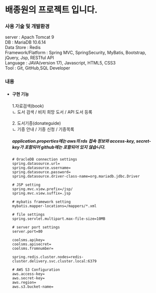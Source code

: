 # 배종원의 프로젝트 입니다.



<h3>사용 기술 및 개발환경</h3>
server : Apach Tomcat 9 <br>
DB : MariaDB 10.6.14 <br>
Data Store : Redis<br>
Framework/Flatform : Spring MVC, SpringSecurity, MyBatis, Bootstrap, jQuery, Jsp, RESTful API<br>
Language : JAVA(version 17), Javascript, HTML5, CSS3<br>
Tool :  Git, GitHub,SQL Developer<br>

<h3>내용</h3>

<ul>
  <li><h4>구현 기능</h4></li>
  1.자료검색(book)<br>
  ㄴ 도서 검색 / 비치 희망 도서 / API 도서 등록<br>
  <br>
  2. 도서기증(donateguide)<br>
  ㄴ 기증 안내 / 기증 신청 / 기증목록<br>
  
<h5>application.properties에는 aws의 rds 접속 정보와 access-key, secret-key가 포함되어 github에는 포함되어 있지 않습니다.</h5>

```properties
# OracleDB connection settings
spring.datasource.url=
spring.datasource.username=
spring.datasource.password=
spring.datasource.driver-class-name=org.mariadb.jdbc.Driver

# JSP setting
spring.mvc.view.prefix=/jsp/
spring.mvc.view.suffix=.jsp

# mybatis framework setting
mybatis.mapper-locations=/mappers/*.xml
 
# file settings
spring.servlet.multipart.max-file-size=10MB

# server port settings
server.port=80

coolsms.apikey=
coolsms.apisecret=
coolsms.fromnumber=

spring.redis.cluster.nodes=redis-cluster.delivery.svc.cluster.local:6379

# AWS S3 Configuration
aws.access-key=
aws.secret-key=
aws.region=
aws.s3.bucket-name=
